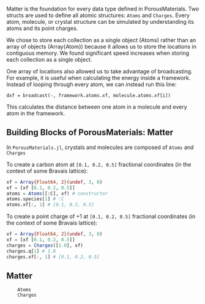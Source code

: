 Matter is the foundation for every data type defined in PorousMaterials. Two structs are used to define all atomic structures: `Atoms` and `Charges`. Every atom, molecule, or crystal structure can be simulated by understanding its atoms and its point charges.

We chose to store each collection as a single object (Atoms) rather than an array of objects (Array{Atom}) because it allows us to store the locations in contiguous memory. We found significant speed increases when storing each collection as a single object.

One array of locations also allowed us to take advantage of broadcasting. For example, it is useful when calculating the energy inside a framework. Instead of looping through every atom, we can instead run this line:

```
dxf = broadcast(-, framework.atoms.xf, molecule.atoms.xf[i])
```

This calculates the distance between one atom in a molecule and every atom in the framework.

## Building Blocks of PorousMaterials: Matter

In `PorousMaterials.jl`, crystals and molecules are composed of `Atoms` and `Charges`

To create a carbon atom at `[0.1, 0.2, 0.5]` fractional coordinates (in the context of some Bravais lattice):
```julia
xf = Array{Float64, 2}(undef, 3, 0)
xf = [xf [0.1, 0.2, 0.5]]
atoms = Atoms([:C], xf) # constructor
atoms.species[1] # :C
atoms.xf[:, 1] # [0.1, 0.2, 0.5]
```

To create a point charge of +1 at `[0.1, 0.2, 0.5]` fractional coordinates (in the context of some Bravais lattice):
```julia
xf = Array{Float64, 2}(undef, 3, 0)
xf = [xf [0.1, 0.2, 0.5]]
charges = Charges([1.0], xf)
charges.q[1] # 1.0
charges.xf[:, 1] # [0.1, 0.2, 0.5]
```

## Matter
```@docs
    Atoms
    Charges
```
